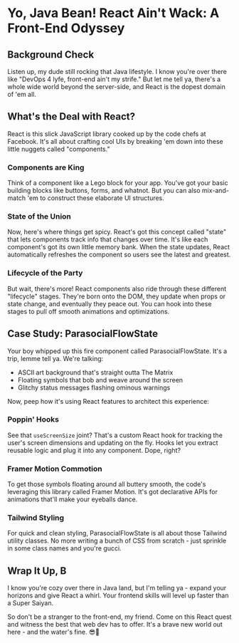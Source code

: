 # Yo, Java Bean! React Ain't Wack: A Front-End Odyssey 

## Background Check
Listen up, my dude still rocking that Java lifestyle. I know you're over there like "DevOps 4 lyfe, front-end ain't my strife." But let me tell ya, there's a whole wide world beyond the server-side, and React is the dopest domain of 'em all.

## What's the Deal with React? 
React is this slick JavaScript library cooked up by the code chefs at Facebook. It's all about crafting cool UIs by breaking 'em down into these little nuggets called "components." 

### Components are King
Think of a component like a Lego block for your app. You've got your basic building blocks like buttons, forms, and whatnot. But you can also mix-and-match 'em to construct these elaborate UI structures. 

### State of the Union
Now, here's where things get spicy. React's got this concept called "state" that lets components track info that changes over time. It's like each component's got its own little memory bank. When the state updates, React automatically refreshes the component so users see the latest and greatest.

### Lifecycle of the Party
But wait, there's more! React components also ride through these different "lifecycle" stages. They're born onto the DOM, they update when props or state change, and eventually they peace out. You can hook into these stages to pull off smooth animations and optimizations.

## Case Study: ParasocialFlowState 
Your boy whipped up this fire component called ParasocialFlowState. It's a trip, lemme tell ya. We're talking:

- ASCII art background that's straight outta The Matrix
- Floating symbols that bob and weave around the screen
- Glitchy status messages flashing ominous warnings

Now, peep how it's using React features to architect this experience:

### Poppin' Hooks
See that `useScreenSize` joint? That's a custom React hook for tracking the user's screen dimensions and updating on the fly. Hooks let you extract reusable logic and plug it into any component. Dope, right?

### Framer Motion Commotion
To get those symbols floating around all buttery smooth, the code's leveraging this library called Framer Motion. It's got declarative APIs for animations that'll make your eyeballs dance.

### Tailwind Styling
For quick and clean styling, ParasocialFlowState is all about those Tailwind utility classes. No more writing a bunch of CSS from scratch - just sprinkle in some class names and you're gucci.

## Wrap It Up, B
I know you're cozy over there in Java land, but I'm telling ya - expand your horizons and give React a whirl. Your frontend skills will level up faster than a Super Saiyan. 

So don't be a stranger to the front-end, my friend. Come on this React quest and witness the best that web dev has to offer. It's a brave new world out here - and the water's fine. 😎🌊
